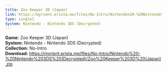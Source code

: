 ```yaml
---
title: Zoo Keeper 3D (Japan)
link: https://myrient.erista.me/files/No-Intro/Nintendo%20-%20Nintendo%203DS%20(Decrypted)/Zoo%20Keeper%203D%20(Japan).zip
type: single1
System: Nintendo - Nintendo 3DS (Decrypted)
---
```

<b>Game:</b> Zoo Keeper 3D (Japan)<br>
<b>System:</b> Nintendo - Nintendo 3DS (Decrypted)<br>
<b>Collection:</b> No-Intro<br>
<b>Download:</b> https://myrient.erista.me/files/No-Intro/Nintendo%20-%20Nintendo%203DS%20(Decrypted)/Zoo%20Keeper%203D%20(Japan).zip